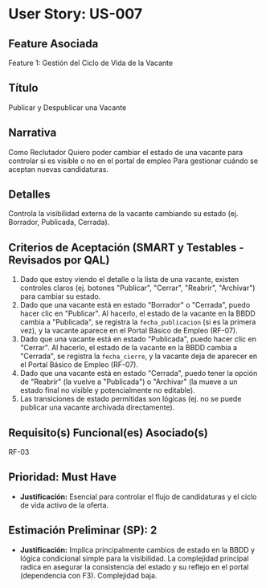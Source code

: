 # User Story: US-007

## Feature Asociada
Feature 1: Gestión del Ciclo de Vida de la Vacante

## Título
Publicar y Despublicar una Vacante

## Narrativa
Como Reclutador
Quiero poder cambiar el estado de una vacante para controlar si es visible o no en el portal de empleo
Para gestionar cuándo se aceptan nuevas candidaturas.

## Detalles
Controla la visibilidad externa de la vacante cambiando su estado (ej. Borrador, Publicada, Cerrada).

## Criterios de Aceptación (SMART y Testables - Revisados por QAL)
1.  Dado que estoy viendo el detalle o la lista de una vacante, existen controles claros (ej. botones "Publicar", "Cerrar", "Reabrir", "Archivar") para cambiar su estado.
2.  Dado que una vacante está en estado "Borrador" o "Cerrada", puedo hacer clic en "Publicar". Al hacerlo, el estado de la vacante en la BBDD cambia a "Publicada", se registra la `fecha_publicacion` (si es la primera vez), y la vacante aparece en el Portal Básico de Empleo (RF-07).
3.  Dado que una vacante está en estado "Publicada", puedo hacer clic en "Cerrar". Al hacerlo, el estado de la vacante en la BBDD cambia a "Cerrada", se registra la `fecha_cierre`, y la vacante deja de aparecer en el Portal Básico de Empleo (RF-07).
4.  Dado que una vacante está en estado "Cerrada", puedo tener la opción de "Reabrir" (la vuelve a "Publicada") o "Archivar" (la mueve a un estado final no visible y potencialmente no editable).
5.  Las transiciones de estado permitidas son lógicas (ej. no se puede publicar una vacante archivada directamente).

## Requisito(s) Funcional(es) Asociado(s)
RF-03

## Prioridad: Must Have
* **Justificación:** Esencial para controlar el flujo de candidaturas y el ciclo de vida activo de la oferta.

## Estimación Preliminar (SP): 2
* **Justificación:** Implica principalmente cambios de estado en la BBDD y lógica condicional simple para la visibilidad. La complejidad principal radica en asegurar la consistencia del estado y su reflejo en el portal (dependencia con F3). Complejidad baja.